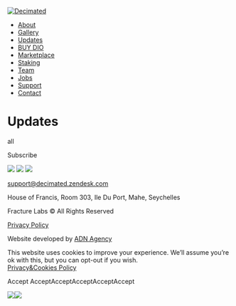 [ ![Decimated](images/logo.png) ](https://decimated.net)

  * [ About ](https://decimated.net/about)
  * [ Gallery ](https://decimated.net/gallery)
  * [ Updates ](https://decimated.net/updates)
  * [ BUY DIO ](https://raydium.io/swap/?inputCurrency=Es9vMFrzaCERmJfrF4H2FYD4KCoNkY11McCe8BenwNYB&outputCurrency=BiDB55p4G3n1fGhwKFpxsokBMqgctL4qnZpDH1bVQxMD&fixed=in)
  * [ Marketplace ](https://decimated.myspreadshop.com/)
  * [ Staking ](https://staking.decimated.net/)
  * [ Team ](https://decimated.net/team)
  * [ Jobs ](https://decimated.net/jobs)
  * [ Support ](https://decimated.zendesk.com/hc/en-us)
  * [ Contact ](https://decimated.net/contact)

# Updates

all

Subscribe

![](images/content/f-logo-1.png) ![](images/content/f-logo-2.png)
![](images/content/f-logo-3.png)

[ ](https://discord.com/invite/decimated) [
](https://store.steampowered.com/app/1354980/Decimated/) [
](https://t.me/decimatedofficial) [ ](https://twitter.com/decimated_game) [
](https://www.twitch.tv/decimatedofficial) [
](https://www.instagram.com/decimated_game) [
](https://www.youtube.com/c/DecimatedVideogame) [
](https://www.reddit.com/r/decimated_game/) [
](https://www.facebook.com/DecimatedOfficial/)

[ support@decimated.zendesk.com ](mailto:support@decimated.zendesk.com)

House of Francis, Room 303, Ile Du Port, Mahe, Seychelles

Fracture Labs © All Rights Reserved

[Privacy Policy](https://decimated.net/privacy)

Website developed by [ ADN Agency ](https://adn.agency/)

This website uses cookies to improve your experience. We’ll assume you’re ok
with this, but you can opt-out if you wish.  
[Privacy&Cookies Policy](https://decimated.net/privacy)

Accept  AcceptAcceptAcceptAcceptAccept

![](https://t.co/1/i/adsct?bci=4&eci=3&event=%7B%7D&event_id=b05a5646-7d17-47c2-a234-d777bfee1e02&integration=advertiser&p_id=Twitter&p_user_id=0&pl_id=5d438574-6da4-4104-8d35-d6260f2741d0&tw_document_href=https%3A%2F%2Fdecimated.net%2Fupdates&tw_iframe_status=0&txn_id=o8fa8&type=javascript&version=2.3.30)![](https://analytics.twitter.com/1/i/adsct?bci=4&eci=3&event=%7B%7D&event_id=b05a5646-7d17-47c2-a234-d777bfee1e02&integration=advertiser&p_id=Twitter&p_user_id=0&pl_id=5d438574-6da4-4104-8d35-d6260f2741d0&tw_document_href=https%3A%2F%2Fdecimated.net%2Fupdates&tw_iframe_status=0&txn_id=o8fa8&type=javascript&version=2.3.30)

